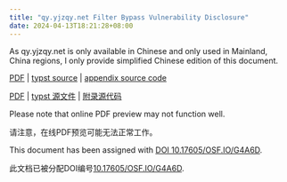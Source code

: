 ```yaml
---
title: "qy.yjzqy.net Filter Bypass Vulnerability Disclosure"
date: 2024-04-13T18:21:28+08:00
---
```


As qy.yjzqy.net is only available in Chinese and only used in Mainland, China regions,
I only provide simplified Chinese edition of this document.

[PDF](https://osf.io/9cy5b) | [typst source](qywdisclosure2024.typ) | [appendix source code](dump.py)

[PDF](https://osf.io/9cy5b) | [typst 源文件](qywdisclosure2024.typ) | [附录源代码](dump.py)

Please note that online PDF preview may not function well.

请注意，在线PDF预览可能无法正常工作。

This document has been assigned with [DOI 10.17605/OSF.IO/G4A6D](https://doi.org/10.17605/OSF.IO/G4A6D).

此文档已被分配DOI编号[10.17605/OSF.IO/G4A6D](https://doi.org/10.17605/OSF.IO/G4A6D).
